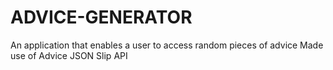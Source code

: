 # ADVICE-GENERATOR
An application that enables a user to access random pieces of advice
Made use of Advice JSON Slip API
